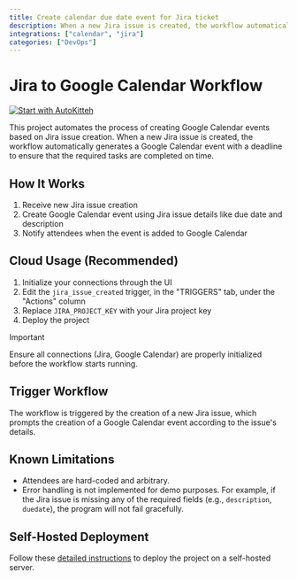 ```yaml
---
title: Create calendar due date event for Jira ticket
description: When a new Jira issue is created, the workflow automatically generates a Google Calendar event with a deadline
integrations: ["calendar", "jira"]
categories: ["DevOps"]
---
```


# Jira to Google Calendar Workflow

[![Start with AutoKitteh](https://autokitteh.com/assets/autokitteh-badge.svg)](https://app.autokitteh.cloud/template?name=jira_google_calendar/deadline_to_event)

This project automates the process of creating Google Calendar events based on Jira issue creation. When a new Jira issue is created, the workflow automatically generates a Google Calendar event with a deadline to ensure that the required tasks are completed on time.

## How It Works

1. Receive new Jira issue creation
2. Create Google Calendar event using Jira issue details like due date and description
3. Notify attendees when the event is added to Google Calendar

## Cloud Usage (Recommended)

1. Initialize your connections through the UI
2. Edit the `jira_issue_created` trigger, in the "TRIGGERS" tab, under the "Actions" column
3. Replace `JIRA_PROJECT_KEY` with your Jira project key
4. Deploy the project

> [!IMPORTANT]
> Ensure all connections (Jira, Google Calendar) are properly initialized before the workflow starts running.

## Trigger Workflow

The workflow is triggered by the creation of a new Jira issue, which prompts the creation of a Google Calendar event according to the issue's details.

## Known Limitations

- Attendees are hard-coded and arbitrary.
- Error handling is not implemented for demo purposes. For example, if the Jira issue is missing any of the required fields (e.g., `description`, `duedate`), the program will not fail gracefully.

## Self-Hosted Deployment

Follow these [detailed instructions](https://docs.autokitteh.com/get_started/deployment) to deploy the project on a self-hosted server.
